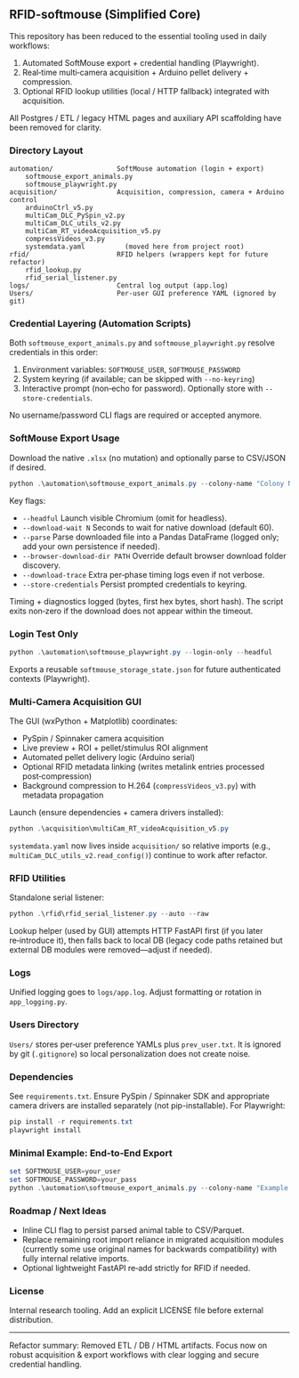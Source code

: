 ## RFID-softmouse (Simplified Core)

This repository has been reduced to the essential tooling used in daily workflows:

1. Automated SoftMouse export + credential handling (Playwright).
2. Real‑time multi‑camera acquisition + Arduino pellet delivery + compression.
3. Optional RFID lookup utilities (local / HTTP fallback) integrated with acquisition.

All Postgres / ETL / legacy HTML pages and auxiliary API scaffolding have been removed for clarity.

### Directory Layout
```
automation/                SoftMouse automation (login + export)
	softmouse_export_animals.py
	softmouse_playwright.py
acquisition/               Acquisition, compression, camera + Arduino control
	arduinoCtrl_v5.py
	multiCam_DLC_PySpin_v2.py
	multiCam_DLC_utils_v2.py
	multiCam_RT_videoAcquisition_v5.py
	compressVideos_v3.py
	systemdata.yaml          (moved here from project root)
rfid/                      RFID helpers (wrappers kept for future refactor)
	rfid_lookup.py
	rfid_serial_listener.py
logs/                      Central log output (app.log)
Users/                     Per‑user GUI preference YAML (ignored by git)
```

### Credential Layering (Automation Scripts)
Both `softmouse_export_animals.py` and `softmouse_playwright.py` resolve credentials in this order:
1. Environment variables: `SOFTMOUSE_USER`, `SOFTMOUSE_PASSWORD`
2. System keyring (if available; can be skipped with `--no-keyring`)
3. Interactive prompt (non‑echo for password). Optionally store with `--store-credentials`.

No username/password CLI flags are required or accepted anymore.

### SoftMouse Export Usage
Download the native `.xlsx` (no mutation) and optionally parse to CSV/JSON if desired.

```powershell
python .\automation\softmouse_export_animals.py --colony-name "Colony Name" --headful --download-wait 75 --parse
```
Key flags:
* `--headful`            Launch visible Chromium (omit for headless).
* `--download-wait N`    Seconds to wait for native download (default 60).
* `--parse`              Parse downloaded file into a Pandas DataFrame (logged only; add your own persistence if needed).
* `--browser-download-dir PATH`  Override default browser download folder discovery.
* `--download-trace`     Extra per‑phase timing logs even if not verbose.
* `--store-credentials`  Persist prompted credentials to keyring.

Timing + diagnostics logged (bytes, first hex bytes, short hash). The script exits non‑zero if the download does not appear within the timeout.

### Login Test Only
```powershell
python .\automation\softmouse_playwright.py --login-only --headful
```
Exports a reusable `softmouse_storage_state.json` for future authenticated contexts (Playwright).

### Multi‑Camera Acquisition GUI
The GUI (wxPython + Matplotlib) coordinates:
* PySpin / Spinnaker camera acquisition
* Live preview + ROI + pellet/stimulus ROI alignment
* Automated pellet delivery logic (Arduino serial)
* Optional RFID metadata linking (writes metalink entries processed post‑compression)
* Background compression to H.264 (`compressVideos_v3.py`) with metadata propagation

Launch (ensure dependencies + camera drivers installed):
```powershell
python .\acquisition\multiCam_RT_videoAcquisition_v5.py
```

`systemdata.yaml` now lives inside `acquisition/` so relative imports (e.g., `multiCam_DLC_utils_v2.read_config()`) continue to work after refactor.

### RFID Utilities
Standalone serial listener:
```powershell
python .\rfid\rfid_serial_listener.py --auto --raw
```
Lookup helper (used by GUI) attempts HTTP FastAPI first (if you later re‑introduce it), then falls back to local DB (legacy code paths retained but external DB modules were removed—adjust if needed).

### Logs
Unified logging goes to `logs/app.log`. Adjust formatting or rotation in `app_logging.py`.

### Users Directory
`Users/` stores per‑user preference YAMLs plus `prev_user.txt`. It is ignored by git (`.gitignore`) so local personalization does not create noise.

### Dependencies
See `requirements.txt`. Ensure PySpin / Spinnaker SDK and appropriate camera drivers are installed separately (not pip-installable). For Playwright:
```powershell
pip install -r requirements.txt
playwright install
```

### Minimal Example: End‑to‑End Export
```powershell
set SOFTMOUSE_USER=your_user
set SOFTMOUSE_PASSWORD=your_pass
python .\automation\softmouse_export_animals.py --colony-name "Example Colony" --headful
```

### Roadmap / Next Ideas
* Inline CLI flag to persist parsed animal table to CSV/Parquet.
* Replace remaining root import reliance in migrated acquisition modules (currently some use original names for backwards compatibility) with fully internal relative imports.
* Optional lightweight FastAPI re‑add strictly for RFID if needed.

### License
Internal research tooling. Add an explicit LICENSE file before external distribution.

---
Refactor summary: Removed ETL / DB / HTML artifacts. Focus now on robust acquisition & export workflows with clear logging and secure credential handling.
